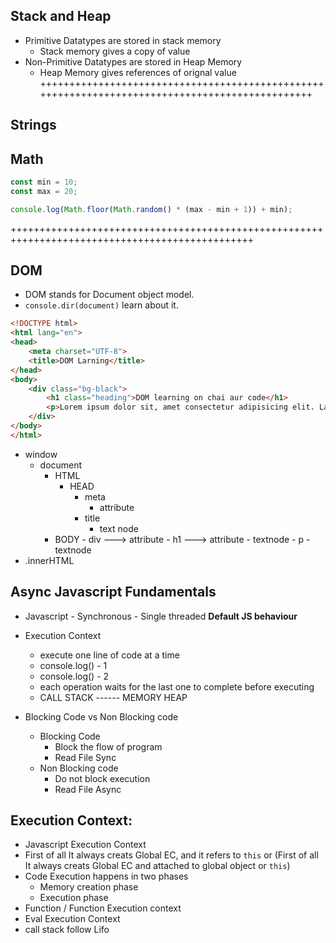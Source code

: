 
## Stack and Heap
- Primitive Datatypes are stored in stack memory
    - Stack memory gives a copy of value
- Non-Primitive Datatypes are stored in Heap Memory
    - Heap Memory gives references of orignal value
++++++++++++++++++++++++++++++++++++++++++++++++++++++++++++++++++++++++++++++++++++++++++++++++
## Strings



## Math
```js
const min = 10;
const max = 20;

console.log(Math.floor(Math.random() * (max - min + 1)) + min);
```
++++++++++++++++++++++++++++++++++++++++++++++++++++++++++++++++++++++++++++++++++++++++++++++++
## DOM 
- DOM stands for Document object model.
- `console.dir(document)` learn about it.
```html
<!DOCTYPE html>
<html lang="en">
<head>
    <meta charset="UTF-8">
    <title>DOM Larning</title>
</head>
<body>
    <div class="bg-black">
        <h1 class="heading">DOM learning on chai aur code</h1>
        <p>Lorem ipsum dolor sit, amet consectetur adipisicing elit. Laudantium excepturi quae alias maxime, nobis ea voluptatum numquam ipsa ut reprehenderit error sit perferendis iusto pariatur omnis impedit incidunt vel dolorum.</p>
    </div>
</body>
</html>
```
- window
    - document
        - HTML
            - HEAD
                - meta
                    - attribute
                - title
                    - text node
        - BODY
                - div ---> attribute
                    - h1 ---> attribute
                        - textnode
                    - p
                        - textnode
- .innerHTML 
## Async Javascript Fundamentals
- Javascript
        - Synchronous
        - Single threaded   **Default JS behaviour**

- Execution Context
    - execute one line of code at a time
    - console.log() - 1      
    - console.log() - 2
    - each operation waits for the last one to complete before executing
    - CALL STACK ------ MEMORY HEAP     

- Blocking Code vs Non Blocking code
    - Blocking Code
        - Block the flow of program
        - Read File Sync
    - Non Blocking code
        - Do not block execution
        - Read File Async    





## Execution Context:
- Javascript Execution Context
- First of all It always creats Global EC, and it refers to `this` or (First of all It always creats Global EC and attached to global object or `this`)
- Code Execution happens in two phases   
    - Memory creation phase
    - Execution phase
- Function / Function Execution context
- Eval Execution Context       
- call stack follow Lifo 